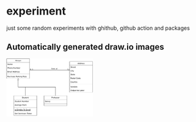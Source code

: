 # experiment
just some random experiments with ghithub, github action and packages


## Automatically generated draw.io images

[<img src="doc/drawio-assets/generation_test-Page-1.png" width=45% >](doc/drawio-assets/generation_test-Page-1.png)

